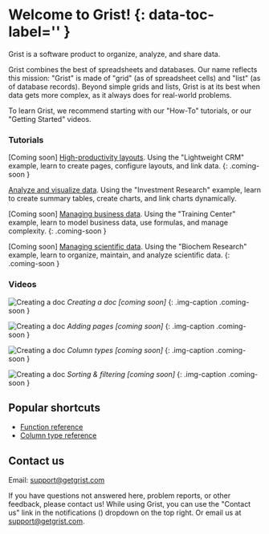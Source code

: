 # Welcome to Grist! {: data-toc-label='' }

Grist is a software product to organize, analyze, and share data.

Grist combines the best of spreadsheets and databases. Our name reflects this mission:
"Grist" is made of "grid" (as of spreadsheet cells) and "list" (as of database
records). Beyond simple grids and lists, Grist is at its best when data gets
more complex, as it always does for real-world problems.

To learn Grist, we recommend starting with our "How-To" tutorials, or our "Getting Started" videos.

<div class="column-set" markdown="1">

<div class="column-one" markdown="1">

### Tutorials

[Coming soon] [High-productivity layouts](investment-research.md). Using the "Lightweight CRM" example,
learn to create pages, configure layouts, and link data.
{: .coming-soon }

[Analyze and visualize data](investment-research.md). Using the "Investment
Research" example, learn to create summary tables, create charts, and link charts dynamically.

[Coming soon] [Managing business data](investment-research.md). Using the "Training Center" example,
learn to model business data, use formulas, and manage complexity.
{: .coming-soon }

[Coming soon] [Managing scientific data](investment-research.md). Using the "Biochem Research" example,
learn to organize, maintain, and analyze scientific data.
{: .coming-soon }

</div>

<div class="column-one column-images" markdown="1">

### Videos


![Creating a doc](https://img.youtube.com/vi/uP9HMf2ozBQ/2.jpg) *Creating a doc
[coming soon]*
{: .img-caption .coming-soon }

![Creating a doc](https://img.youtube.com/vi/uP9HMf2ozBQ/2.jpg) *Adding pages
[coming soon]*
{: .img-caption .coming-soon }

![Creating a doc](https://img.youtube.com/vi/uP9HMf2ozBQ/2.jpg) *Column types
[coming soon]*
{: .img-caption .coming-soon }

![Creating a doc](https://img.youtube.com/vi/uP9HMf2ozBQ/2.jpg) *Sorting & filtering
[coming soon]*
{: .img-caption .coming-soon }

</div>

</div>

## Popular shortcuts

- [Function reference](functions.md)
- [Column type reference](col-types.md)


<!--

![Creating a doc](https://img.youtube.com/vi/uP9HMf2ozBQ/2.jpg) *Reference columns*
{: .img-caption .coming-soon }

![Creating a doc](https://img.youtube.com/vi/uP9HMf2ozBQ/2.jpg) *Linking widgets*
{: .img-caption .coming-soon }

![Creating a doc](https://img.youtube.com/vi/uP9HMf2ozBQ/2.jpg) *Writing formulas*
{: .img-caption .coming-soon }

![Creating a doc](https://img.youtube.com/vi/uP9HMf2ozBQ/2.jpg) *Summarizing data*
{: .img-caption .coming-soon }

-->
## Contact us

Email: <support@getgrist.com>

If you have questions not answered here, problem reports, or other feedback,
please contact us! While using Grist, you can use the "Contact us" link in the
notifications (<span class="grist-icon" style="mask-image:
var(--icon-Notification)"></span>) dropdown on the top right. Or email us at
<support@getgrist.com>.
